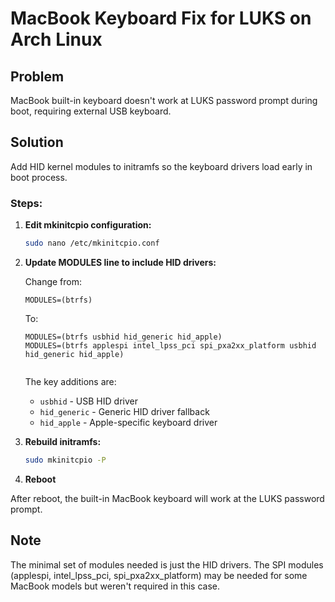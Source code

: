 # MacBook Keyboard Fix for LUKS on Arch Linux

## Problem
MacBook built-in keyboard doesn't work at LUKS password prompt during boot, requiring external USB keyboard.

## Solution
Add HID kernel modules to initramfs so the keyboard drivers load early in boot process.

### Steps:

1. **Edit mkinitcpio configuration:**
   ```bash
   sudo nano /etc/mkinitcpio.conf
   ```

2. **Update MODULES line to include HID drivers:**
   
   Change from:
   ```
   MODULES=(btrfs)
   ```
   
   To:
   ```
   MODULES=(btrfs usbhid hid_generic hid_apple)
   MODULES=(btrfs applespi intel_lpss_pci spi_pxa2xx_platform usbhid hid_generic hid_apple)


   ```

   The key additions are:
   - `usbhid` - USB HID driver
   - `hid_generic` - Generic HID driver fallback
   - `hid_apple` - Apple-specific keyboard driver

3. **Rebuild initramfs:**
   ```bash
   sudo mkinitcpio -P
   ```

4. **Reboot**

After reboot, the built-in MacBook keyboard will work at the LUKS password prompt.

## Note
The minimal set of modules needed is just the HID drivers. The SPI modules (applespi, intel_lpss_pci, spi_pxa2xx_platform) may be needed for some MacBook models but weren't required in this case.
